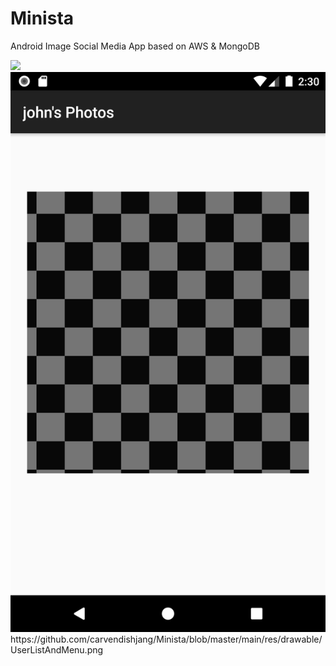 # Minista
Android Image Social Media App based on AWS &amp; MongoDB

<img src = "./blob/master/main/res/drawable/Login.png">
<img src = "https://github.com/carvendishjang/Minista/blob/master/main/res/drawable/Photos.png">
https://github.com/carvendishjang/Minista/blob/master/main/res/drawable/UserListAndMenu.png
